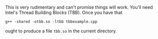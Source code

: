 This is very rudimentary and can't promise things will work. You'll need Intel's
Thread Building Blocks (TBB). Once you have that

    g++ -shared -otbb.so -ltbb tbbexample.cpp

ought to produce a file `tbb.so` in the current directory. 
